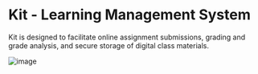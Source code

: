 # Kit - Learning Management System

Kit is designed to facilitate online assignment submissions, grading and grade analysis, and secure storage of digital class materials.

![image](https://user-images.githubusercontent.com/75138396/221333862-2a0e123a-00d4-4fd1-9828-7daa1d6a4c6e.png)



